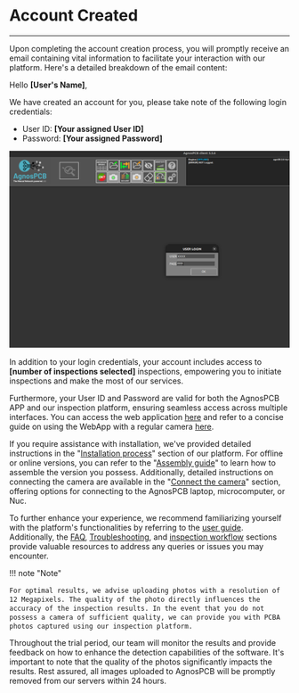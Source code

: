 # Account Created
___

Upon completing the account creation process, you will promptly receive an email containing vital information to facilitate your interaction with our platform. Here's a detailed breakdown of the email content:


Hello **[User's Name]**,

We have created an account for you, please take note of the following login credentials:

-  User ID: **[Your assigned User ID]**
- Password: **[Your assigned Password]**

![User Login screen](assets/log-in.png) 


In addition to your login credentials, your account includes access to **[number of inspections selected]** inspections, empowering you to initiate inspections and make the most of our services.

Furthermore, your User ID and Password are valid for both the AgnosPCB APP and our inspection platform, ensuring seamless access across multiple interfaces. You can access the web application [here](https://ai.agnospcb.com/) and refer to a concise guide on using the WebApp with a regular camera [here](https://agnospcb.com/how-to-use-it/).

If you require assistance with installation, we've provided detailed instructions in the "[Installation process](Installation_process.md "Installation process")" section of our platform. For offline or online versions, you can refer to the "[Assembly guide](Assembly_guide.md "Assembly guide")" to learn how to assemble the version you possess. Additionally, detailed instructions on connecting the camera are available in the "[Connect the camera](Connect-the-camera.md "Connect the camera")" section, offering options for connecting to the AgnosPCB laptop, microcomputer, or Nuc.

To further enhance your experience, we recommend familiarizing yourself with the platform's functionalities by referring to the [user guide](User_guide.md "User guide"). Additionally, the [FAQ](FAQ.md "FAQ"), [Troubleshooting](Troubleshooting.md "Troubleshooting"), and [inspection workflow](Inspection_workflow.md "Inspection workflow") sections provide valuable resources to address any queries or issues you may encounter.


!!! note "Note"

    For optimal results, we advise uploading photos with a resolution of 12 Megapixels. The quality of the photo directly influences the accuracy of the inspection results. In the event that you do not possess a camera of sufficient quality, we can provide you with PCBA photos captured using our inspection platform.

Throughout the trial period, our team will monitor the results and provide feedback on how to enhance the detection capabilities of the software. It's important to note that the quality of the photos significantly impacts the results. Rest assured, all images uploaded to AgnosPCB will be promptly removed from our servers within 24 hours.
